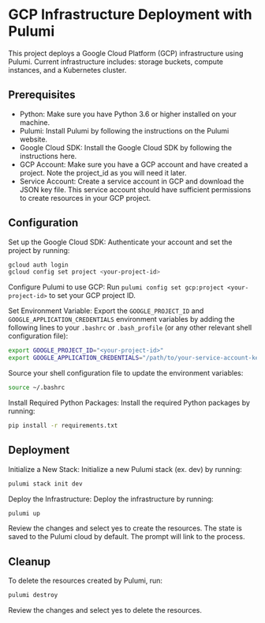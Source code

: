 # GCP Infrastructure Deployment with Pulumi

This project deploys a Google Cloud Platform (GCP) infrastructure using Pulumi. Current infrastructure includes: storage buckets, compute instances, and a Kubernetes cluster.

## Prerequisites

- Python: Make sure you have Python 3.6 or higher installed on your machine.
- Pulumi: Install Pulumi by following the instructions on the Pulumi website.
- Google Cloud SDK: Install the Google Cloud SDK by following the instructions here.
- GCP Account: Make sure you have a GCP account and have created a project. Note the project_id as you will need it later.
- Service Account: Create a service account in GCP and download the JSON key file. This service account should have sufficient permissions to create resources in your GCP project.

## Configuration

Set up the Google Cloud SDK: Authenticate your account and set the project by running:

```bash
gcloud auth login
gcloud config set project <your-project-id>
```

Configure Pulumi to use GCP: Run `pulumi config set gcp:project <your-project-id>` to set your GCP project ID.

Set Environment Variable: Export the `GOOGLE_PROJECT_ID` and `GOOGLE_APPLICATION_CREDENTIALS` environment variables by adding the following lines to your `.bashrc` or `.bash_profile` (or any other relevant shell configuration file):

```bash
export GOOGLE_PROJECT_ID="<your-project-id>"
export GOOGLE_APPLICATION_CREDENTIALS="/path/to/your-service-account-key.json"
```

Source your shell configuration file to update the environment variables:

```bash
source ~/.bashrc
```

Install Required Python Packages: Install the required Python packages by running:

```bash
pip install -r requirements.txt
```

## Deployment

Initialize a New Stack: Initialize a new Pulumi stack (ex. dev) by running:

```bash
pulumi stack init dev
```

Deploy the Infrastructure: Deploy the infrastructure by running:

```bash
pulumi up
```

Review the changes and select yes to create the resources. The state is saved to the Pulumi cloud by default. The prompt will link to the process.

## Cleanup

To delete the resources created by Pulumi, run:

```bash
pulumi destroy
```

Review the changes and select yes to delete the resources.
